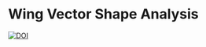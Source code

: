 # Wing Vector Shape Analysis

[![DOI](https://zenodo.org/badge/DOI/10.5281/zenodo.16619668.svg)](https://doi.org/10.5281/zenodo.16619668)
